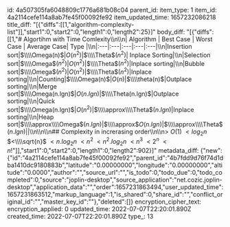 id: 4a507305fa6048809c1776a681b08c04
parent_id: 
item_type: 1
item_id: 4a2114cefe114a8ab7fe45f00092fe92
item_updated_time: 1657232086218
title_diff: "[{\"diffs\":[[1,\"algorithm-complexity-list\"]],\"start1\":0,\"start2\":0,\"length1\":0,\"length2\":25}]"
body_diff: "[{\"diffs\":[[1,\"# Algortihm with Time Comlexity\\\n\\\n| Algorithm | Best Case | Worst Case | Average Case| Type |\\\n|:---|:---|:---|:---|:---|\\\n|Insertion sort|$\\\\Omega(n)$|$O$($n^2$)|$\\\\Theta$($n^2$)| Inplace Sorting|\\\n|Selection sort|$\\\\Omega$($n^2$)|$O$($n^2$)|$\\\\Theta$($n^2$)|Inplace sorting|\\\n|Bubble sort|$\\\\Omega$($n^2$)|$O$($n^2$)|$\\\\Theta$($n^2$)|Inplace sorting|\\\n|Counting|$\\\\Omega(n)$|$O$($n$)|$\\\\theta(n)$|Outplace sorting|\\\n|Merge sort|$\\\\Omega(n.lgn)$|$O$$(n.lgn)$|$\\\\Theta(n.lgn)$|Outplace sorting|\\\n|Quick sort|$\\\\Omega(n.lgn)$|$O$($n^2$)|$\\\\approx\\\\Theta$($n.lgn$)|Inplace sorting|\\\n|Heap sort|$\\\\approx\\\\Omega$($n.lgn$)|$\\\\approx$$O$($n.lgn$)|$\\\\approx\\\\Theta$($n.lgn$)||\\\n<!-- ||$\\\\Omega(n)$|$O$($n^2$)|$\\\\Theta$($n^2$)||\\\n||$\\\\Omega(n)$|$O$($n^2$)|$\\\\Theta$($n^2$)||\\\n||$\\\\Omega(n)$|$O$($n^2$)|$\\\\Theta$($n^2$)|| -->\\\n\\\n## Complexity in increrasing order\\\n\\\n> $O(1)$ $<log_2n$ $<\\\\sqrt{n}$ $<n.log_2n$ $<n^2$ $<n^2.log_2n$ $<n^3$ $<2^n$ $<n!$\"]],\"start1\":0,\"start2\":0,\"length1\":0,\"length2\":902}]"
metadata_diff: {"new":{"id":"4a2114cefe114a8ab7fe45f00092fe92","parent_id":"4b7fdd9d76f74d1dba1410dc9180883b","latitude":"0.00000000","longitude":"0.00000000","altitude":"0.0000","author":"","source_url":"","is_todo":0,"todo_due":0,"todo_completed":0,"source":"joplin-desktop","source_application":"net.cozic.joplin-desktop","application_data":"","order":1657231863494,"user_updated_time":1657231863512,"markup_language":1,"is_shared":0,"share_id":"","conflict_original_id":"","master_key_id":""},"deleted":[]}
encryption_cipher_text: 
encryption_applied: 0
updated_time: 2022-07-07T22:20:01.890Z
created_time: 2022-07-07T22:20:01.890Z
type_: 13